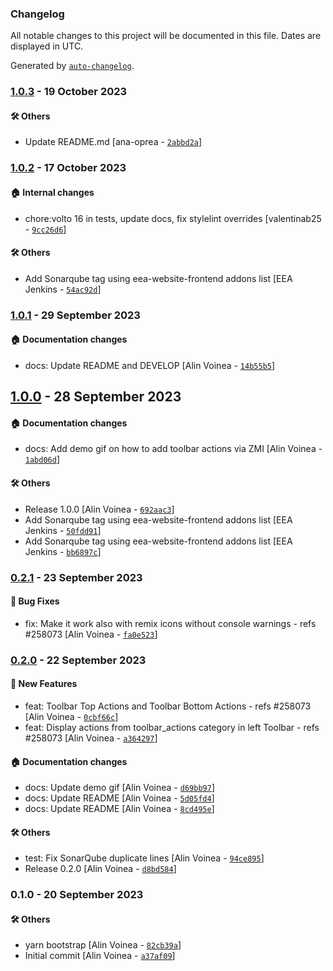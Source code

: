 ### Changelog

All notable changes to this project will be documented in this file. Dates are displayed in UTC.

Generated by [`auto-changelog`](https://github.com/CookPete/auto-changelog).

### [1.0.3](https://github.com/eea/volto-toolbar-actions/compare/1.0.2...1.0.3) - 19 October 2023

#### :hammer_and_wrench: Others

- Update README.md [ana-oprea - [`2abbd2a`](https://github.com/eea/volto-toolbar-actions/commit/2abbd2a9e4b4477b9b32192ba05ad3a5c5fc02bb)]
### [1.0.2](https://github.com/eea/volto-toolbar-actions/compare/1.0.1...1.0.2) - 17 October 2023

#### :house: Internal changes

- chore:volto 16 in tests, update docs, fix stylelint overrides [valentinab25 - [`9cc26d6`](https://github.com/eea/volto-toolbar-actions/commit/9cc26d6787fb6bdac51fcf8857a310423571c4e2)]

#### :hammer_and_wrench: Others

- Add Sonarqube tag using eea-website-frontend addons list [EEA Jenkins - [`54ac92d`](https://github.com/eea/volto-toolbar-actions/commit/54ac92d00e68adca86fe02eac4c836609e2ae416)]
### [1.0.1](https://github.com/eea/volto-toolbar-actions/compare/1.0.0...1.0.1) - 29 September 2023

#### :house: Documentation changes

- docs: Update README and DEVELOP [Alin Voinea - [`14b55b5`](https://github.com/eea/volto-toolbar-actions/commit/14b55b58607165d6e2cbe22a493c4b6ef0058aa6)]

## [1.0.0](https://github.com/eea/volto-toolbar-actions/compare/0.2.1...1.0.0) - 28 September 2023

#### :house: Documentation changes

- docs: Add demo gif on how to add toolbar actions via ZMI [Alin Voinea - [`1abd06d`](https://github.com/eea/volto-toolbar-actions/commit/1abd06d6461f14114c63683f79829b7578f8ba26)]

#### :hammer_and_wrench: Others

- Release 1.0.0 [Alin Voinea - [`692aac3`](https://github.com/eea/volto-toolbar-actions/commit/692aac3395fb54e2095d76b58fbf80b88d3a8940)]
- Add Sonarqube tag using eea-website-frontend addons list [EEA Jenkins - [`50fdd91`](https://github.com/eea/volto-toolbar-actions/commit/50fdd9141d7321b949f8a8b7cb57f7ecb2748412)]
- Add Sonarqube tag using eea-website-frontend addons list [EEA Jenkins - [`bb6897c`](https://github.com/eea/volto-toolbar-actions/commit/bb6897ccc4f8089b94934e7f6dc9dca732e613c1)]
### [0.2.1](https://github.com/eea/volto-toolbar-actions/compare/0.2.0...0.2.1) - 23 September 2023

#### :bug: Bug Fixes

- fix: Make it work also with remix icons without console warnings - refs #258073 [Alin Voinea - [`fa0e523`](https://github.com/eea/volto-toolbar-actions/commit/fa0e52346ad33e6a0b5b75039ab9572271012a3d)]

### [0.2.0](https://github.com/eea/volto-toolbar-actions/compare/0.1.0...0.2.0) - 22 September 2023

#### :rocket: New Features

- feat: Toolbar Top Actions and Toolbar Bottom Actions - refs #258073 [Alin Voinea - [`0cbf66c`](https://github.com/eea/volto-toolbar-actions/commit/0cbf66cd274fc28390f17fad1fd76c36955e0a17)]
- feat: Display actions from toolbar_actions category in left Toolbar - refs #258073 [Alin Voinea - [`a364297`](https://github.com/eea/volto-toolbar-actions/commit/a364297fbdbe9c5ad6653c592d462fd2147253c8)]

#### :house: Documentation changes

- docs: Update demo gif [Alin Voinea - [`d69bb97`](https://github.com/eea/volto-toolbar-actions/commit/d69bb97d1914f2d91d3adb7866f782f2f712aeeb)]
- docs: Update README [Alin Voinea - [`5d05fd4`](https://github.com/eea/volto-toolbar-actions/commit/5d05fd49102d85763de2e5acd6cfd1f597609d86)]
- docs: Update README [Alin Voinea - [`8cd495e`](https://github.com/eea/volto-toolbar-actions/commit/8cd495eb2725af423218fda6a58e5abb4612e6c5)]

#### :hammer_and_wrench: Others

- test: Fix SonarQube duplicate lines [Alin Voinea - [`94ce895`](https://github.com/eea/volto-toolbar-actions/commit/94ce8957df27191d27149a59ff4389a7eae450a7)]
- Release 0.2.0 [Alin Voinea - [`d8bd584`](https://github.com/eea/volto-toolbar-actions/commit/d8bd584a104ffa48b7055c52fd49fcd068b66c8f)]
### 0.1.0 - 20 September 2023

#### :hammer_and_wrench: Others

- yarn bootstrap [Alin Voinea - [`82cb39a`](https://github.com/eea/volto-toolbar-actions/commit/82cb39a04d97a2847dc10f92d8b2004da5f77436)]
- Initial commit [Alin Voinea - [`a37af09`](https://github.com/eea/volto-toolbar-actions/commit/a37af09cfe5fa65a33d238a30aa11f94dbb4237f)]

